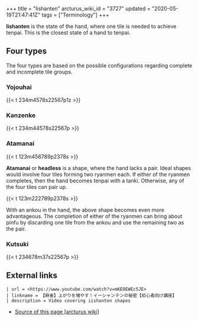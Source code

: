 +++
title = "Iishanten"
arcturus_wiki_id = "3727"
updated = "2020-05-19T21:47:41Z"
tags = ["Terminology"]
+++

**Iishanten** is the state of the hand, where one tile is needed to achieve tenpai. This is the
closest state of a hand to tenpai.

## Four types

The four types are based on the possible configurations regarding complete and incomplete tile
groups.

### Yojouhai

{{< t 234m4578s22567p1z >}}

### Kanzenke

{{< t 234m44578s22567p >}}

### Atamanai

{{< t 123m456789p2378s >}}

**Atamanai** or **headless** is a shape, where the hand lacks a pair. Ideal shapes would involve
four tiles forming two ryanmen each. If either of the ryanmen completes, then the hand becomes
tenpai with a tanki. Otherwise, any of the four tiles can pair up.

{{< t 123m222789p2378s >}}

With an ankou in the hand, the above shape becomes even more advantageous. The completion of either
of the ryanmen can bring about pinfu by discarding one tile from the ankou and use the remaining two
as the pair.

### Kutsuki

{{< t 234678m37s22567p >}}

## External links

```Youtube
| url = <https://www.youtube.com/watch?v=mKEOEWEc5JE>
| linkname = 【麻雀】上がりを増やす！イーシャンテンの秘密【初心者向け講座】
| description = Video covering iishanten shapes
```

- [Source of this page [arcturus wiki]](http://arcturus.su/wiki/Iishanten)
